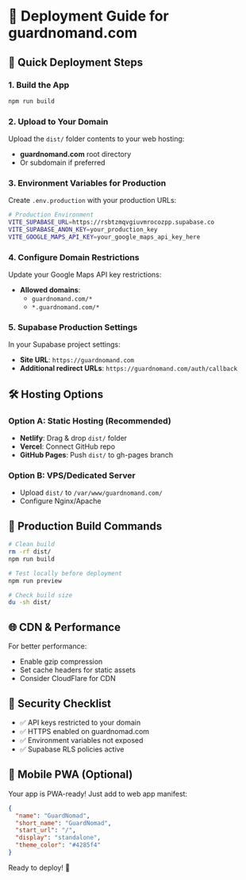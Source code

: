 # 🚀 Deployment Guide for guardnomand.com

## 🎯 **Quick Deployment Steps**

### **1. Build the App**
```bash
npm run build
```

### **2. Upload to Your Domain**
Upload the `dist/` folder contents to your web hosting:
- **guardnomand.com** root directory
- Or subdomain if preferred

### **3. Environment Variables for Production**
Create `.env.production` with your production URLs:
```bash
# Production Environment
VITE_SUPABASE_URL=https://rsbtzmqvgiuvmrocozpp.supabase.co
VITE_SUPABASE_ANON_KEY=your_production_key
VITE_GOOGLE_MAPS_API_KEY=your_google_maps_api_key_here
```

### **4. Configure Domain Restrictions**
Update your Google Maps API key restrictions:
- **Allowed domains**: 
  - `guardnomand.com/*`
  - `*.guardnomand.com/*`

### **5. Supabase Production Settings**
In your Supabase project settings:
- **Site URL**: `https://guardnomand.com`
- **Additional redirect URLs**: `https://guardnomand.com/auth/callback`

## 🛠️ **Hosting Options**

### **Option A: Static Hosting (Recommended)**
- **Netlify**: Drag & drop `dist/` folder
- **Vercel**: Connect GitHub repo
- **GitHub Pages**: Push `dist/` to gh-pages branch

### **Option B: VPS/Dedicated Server**
- Upload `dist/` to `/var/www/guardnomand.com/`
- Configure Nginx/Apache

## 🔧 **Production Build Commands**
```bash
# Clean build
rm -rf dist/
npm run build

# Test locally before deployment
npm run preview

# Check build size
du -sh dist/
```

## 🌐 **CDN & Performance**
For better performance:
- Enable gzip compression
- Set cache headers for static assets
- Consider CloudFlare for CDN

## 🔐 **Security Checklist**
- ✅ API keys restricted to your domain
- ✅ HTTPS enabled on guardnomad.com
- ✅ Environment variables not exposed
- ✅ Supabase RLS policies active

## 📱 **Mobile PWA (Optional)**
Your app is PWA-ready! Just add to web app manifest:
```json
{
  "name": "GuardNomad",
  "short_name": "GuardNomad", 
  "start_url": "/",
  "display": "standalone",
  "theme_color": "#4285f4"
}
```

Ready to deploy! 🚀 